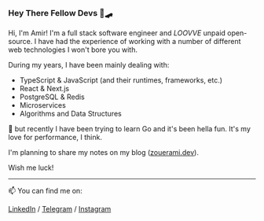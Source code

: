 ### Hey There Fellow Devs 👋🛹

Hi, I'm Amir! I'm a full stack software engineer and *LOOVVE* unpaid open-source.
I have had the experience of working with a number of different web technologies I won't bore you with.

During my years, I have been mainly dealing with:

- TypeScript & JavaScript (and their runtimes, frameworks, etc.)
- React & Next.js
- PostgreSQL & Redis
- Microservices
- Algorithms and Data Structures

🔭 but recently I have been trying to learn Go and it's been hella fun. It's my love for performance, I think.

I'm planning to share my notes on my blog ([zouerami.dev](https://zouerami.dev)).

Wish me luck!

<hr/>

📫 You can find me on:

[LinkedIn](https://www.linkedin.com/in/amir-zouerami) / [Telegram](https://t.me/Amir_Zouerami) / [Instagram](https://Instagram.com/zouerami)
